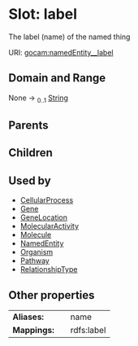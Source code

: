 
# Slot: label


The label (name) of the named thing

URI: [gocam:namedEntity__label](http://w3id.org/ontogpt/gocam/namedEntity__label)


## Domain and Range

None &#8594;  <sub>0..1</sub> [String](types/String.md)

## Parents


## Children


## Used by

 * [CellularProcess](CellularProcess.md)
 * [Gene](Gene.md)
 * [GeneLocation](GeneLocation.md)
 * [MolecularActivity](MolecularActivity.md)
 * [Molecule](Molecule.md)
 * [NamedEntity](NamedEntity.md)
 * [Organism](Organism.md)
 * [Pathway](Pathway.md)
 * [RelationshipType](RelationshipType.md)

## Other properties

|  |  |  |
| --- | --- | --- |
| **Aliases:** | | name |
| **Mappings:** | | rdfs:label |

